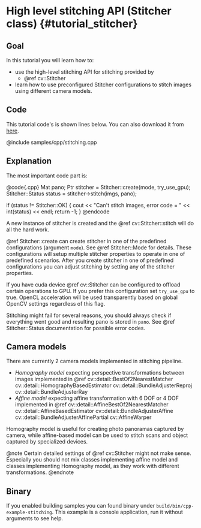 High level stitching API (Stitcher class) {#tutorial_stitcher}
=========================================

Goal
----

In this tutorial you will learn how to:

-   use the high-level stitching API for stitching provided by
    -   @ref cv::Stitcher
-   learn how to use preconfigured Stitcher configurations to stitch images
    using different camera models.

Code
----

This tutorial code's is shown lines below. You can also download it from
[here](https://github.com/opencv/opencv/tree/master/samples/cpp/samples/cpp/stitching.cpp).

@include samples/cpp/stitching.cpp

Explanation
-----------

The most important code part is:

@code{.cpp}
Mat pano;
Ptr<Stitcher> stitcher = Stitcher::create(mode, try_use_gpu);
Stitcher::Status status = stitcher->stitch(imgs, pano);

if (status != Stitcher::OK)
{
    cout << "Can't stitch images, error code = " << int(status) << endl;
    return -1;
}
@endcode

A new instance of stitcher is created and the @ref cv::Stitcher::stitch will
do all the hard work.

@ref Stitcher::create can create stitcher in one of the predefined
configurations (argument `mode`). See @ref Stitcher::Mode for details. These
configurations will setup multiple stitcher properties to operate in one of
predefined scenarios. After you create stitcher in one of predefined
configurations you can adjust stitching by setting any of the stitcher
properties.

If you have cuda device @ref cv::Stitcher can be configured to offload certain
operations to GPU. If you prefer this configuration set `try_use_gpu` to true.
OpenCL acceleration will be used transparently based on global OpenCV settings
regardless of this flag.

Stitching might fail for several reasons, you should always check if
everything went good and resulting pano is stored in `pano`. See
@ref Stitcher::Status documentation for possible error codes.

Camera models
-------------

There are currently 2 camera models implemented in stitching pipeline.

- _Homography model_ expecting perspective transformations between images
  implemented in @ref cv::detail::BestOf2NearestMatcher cv::detail::HomographyBasedEstimator
  cv::detail::BundleAdjusterReproj cv::detail::BundleAdjusterRay
- _Affine model_ expecting affine transformation with 6 DOF or 4 DOF implemented in
  @ref cv::detail::AffineBestOf2NearestMatcher cv::detail::AffineBasedEstimator
  cv::detail::BundleAdjusterAffine cv::detail::BundleAdjusterAffinePartial cv::AffineWarper

Homography model is useful for creating photo panoramas captured by camera,
while affine-based model can be used to stitch scans and object captured by
specialized devices.

@note
Certain detailed settings of @ref cv::Stitcher might not make sense. Especially
you should not mix classes implementing affine model and classes implementing
Homography model, as they work with different transformations.
@endnote

Binary
------

If you enabled building samples you can found binary under
`build/bin/cpp-example-stitching`. This example is a console application, run it without
arguments to see help.

